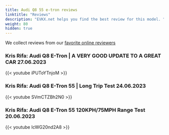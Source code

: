 ```yaml
---
title: Audi Q8 55 e-tron reviews
linktitle: "Reviews"
description: "EVKX.net helps you find the best review for this model. "
weight: 80
hidden: true
---
```

We collect reviews from our [favorite online reviewers](/guides/evreviewers/)

### Kris Rifa: Audi Q8 E-Tron | A VERY GOOD UPDATE TO A GREAT CAR 27.06.2023

{{< youtube iPUToYTnjoM >}}

### Kris Rifa: Audi Q8 E-Tron 55 | Long Trip Test 24.06.2023

{{< youtube SVmCTZBh2N0 >}}

### Kris Rifa: Audi Q8 E-Tron 55 120KPH/75MPH Range Test 20.06.2023

{{< youtube IcWG20nd2A8 >}}

